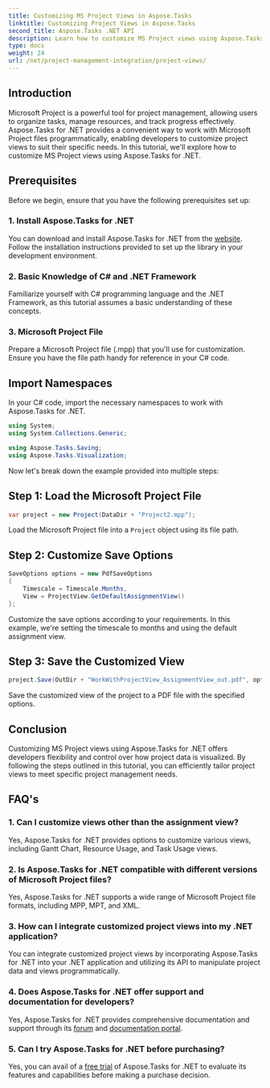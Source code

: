 ```yaml
---
title: Customizing MS Project Views in Aspose.Tasks
linktitle: Customizing Project Views in Aspose.Tasks
second_title: Aspose.Tasks .NET API
description: Learn how to customize MS Project views using Aspose.Tasks for .NET. Follow our step-by-step guide for efficient project management visualization.
type: docs
weight: 24
url: /net/project-management-integration/project-views/
---
```

## Introduction
Microsoft Project is a powerful tool for project management, allowing users to organize tasks, manage resources, and track progress effectively. Aspose.Tasks for .NET provides a convenient way to work with Microsoft Project files programmatically, enabling developers to customize project views to suit their specific needs. In this tutorial, we'll explore how to customize MS Project views using Aspose.Tasks for .NET.
## Prerequisites
Before we begin, ensure that you have the following prerequisites set up:
### 1. Install Aspose.Tasks for .NET
You can download and install Aspose.Tasks for .NET from the [website](https://releases.aspose.com/tasks/net/). Follow the installation instructions provided to set up the library in your development environment.
### 2. Basic Knowledge of C# and .NET Framework
Familiarize yourself with C# programming language and the .NET Framework, as this tutorial assumes a basic understanding of these concepts.
### 3. Microsoft Project File
Prepare a Microsoft Project file (.mpp) that you'll use for customization. Ensure you have the file path handy for reference in your C# code.
## Import Namespaces
In your C# code, import the necessary namespaces to work with Aspose.Tasks for .NET.
```csharp
using System;
using System.Collections.Generic;

using Aspose.Tasks.Saving;
using Aspose.Tasks.Visualization;
```
Now let's break down the example provided into multiple steps:
## Step 1: Load the Microsoft Project File
```csharp
var project = new Project(DataDir + "Project2.mpp");
```
Load the Microsoft Project file into a `Project` object using its file path.
## Step 2: Customize Save Options
```csharp
SaveOptions options = new PdfSaveOptions
{
    Timescale = Timescale.Months,
    View = ProjectView.GetDefaultAssignmentView()
};
```
Customize the save options according to your requirements. In this example, we're setting the timescale to months and using the default assignment view.
## Step 3: Save the Customized View
```csharp
project.Save(OutDir + "WorkWithProjectView_AssignmentView_out.pdf", options);
```
Save the customized view of the project to a PDF file with the specified options.
## Conclusion
Customizing MS Project views using Aspose.Tasks for .NET offers developers flexibility and control over how project data is visualized. By following the steps outlined in this tutorial, you can efficiently tailor project views to meet specific project management needs.
## FAQ's
### 1. Can I customize views other than the assignment view?
Yes, Aspose.Tasks for .NET provides options to customize various views, including Gantt Chart, Resource Usage, and Task Usage views.
### 2. Is Aspose.Tasks for .NET compatible with different versions of Microsoft Project files?
Yes, Aspose.Tasks for .NET supports a wide range of Microsoft Project file formats, including MPP, MPT, and XML.
### 3. How can I integrate customized project views into my .NET application?
You can integrate customized project views by incorporating Aspose.Tasks for .NET into your .NET application and utilizing its API to manipulate project data and views programmatically.
### 4. Does Aspose.Tasks for .NET offer support and documentation for developers?
Yes, Aspose.Tasks for .NET provides comprehensive documentation and support through its [forum](https://forum.aspose.com/c/tasks/15) and [documentation portal](https://reference.aspose.com/tasks/net/).
### 5. Can I try Aspose.Tasks for .NET before purchasing?
Yes, you can avail of a [free trial](https://releases.aspose.com/) of Aspose.Tasks for .NET to evaluate its features and capabilities before making a purchase decision.
